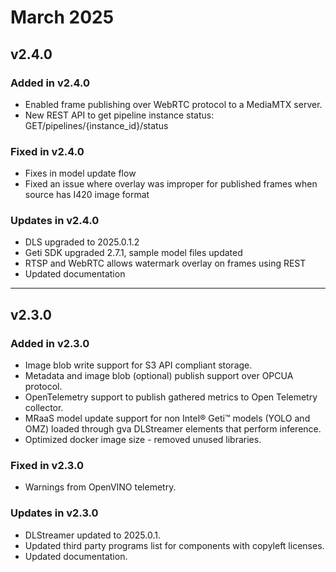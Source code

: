 # March 2025

## v2.4.0

### Added in v2.4.0
- Enabled frame publishing over WebRTC protocol to a MediaMTX server.
- New REST API to get pipeline instance status: GET/pipelines/{instance_id}/status

### Fixed in v2.4.0
- Fixes in model update flow
- Fixed an issue where overlay was improper for published frames when source has I420 image format

### Updates in v2.4.0
- DLS upgraded to 2025.0.1.2
- Geti SDK upgraded 2.7.1, sample model files updated
- RTSP and WebRTC allows watermark overlay on frames using REST
- Updated documentation

---

## v2.3.0

### Added in v2.3.0

- Image blob write support for S3 API compliant storage.
- Metadata and image blob (optional) publish support over OPCUA protocol.
- OpenTelemetry support to publish gathered metrics to Open Telemetry collector.
- MRaaS model update support for non Intel® Geti™ models (YOLO and OMZ) loaded through gva DLStreamer elements that perform inference.
- Optimized docker image size - removed unused libraries.

### Fixed in v2.3.0

- Warnings from OpenVINO telemetry.

### Updates in v2.3.0

- DLStreamer updated to 2025.0.1.
- Updated third party programs list for components with copyleft licenses.
- Updated documentation.
